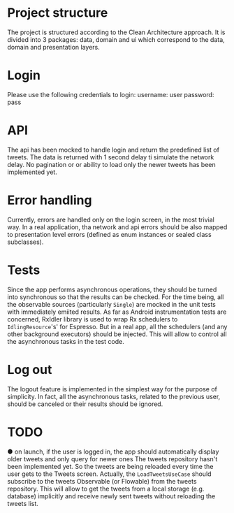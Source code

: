 # Project structure
The project is structured according to the Clean Architecture approach. It is divided into 3 packages: data, domain and ui which correspond to the data, domain and presentation layers. 

# Login
Please use the following credentials to login:
username:
user
password:
pass

# API
The api has been mocked to handle login and return the predefined list of tweets. The data is returned with 1 second delay ti simulate the network delay. No pagination or or ability to load only the newer tweets has been implemented yet.

# Error handling
Currently, errors are handled only on the login screen, in the most trivial way. In a real application, tha network and api errors should be also mapped to presentation level errors (defined as enum instances or sealed class subclasses).

# Tests
Since the app performs asynchronous operations, they should be turned into synchronous so that the results can be checked. For the time being, all the observable sources (particularly `Single`) are mocked in the unit tests with immediately emiited results. As far as Android instrumentation tests are concerned, RxIdler library is used to wrap Rx schedulers to `IdlingResource`'s' for Espresso.
But in a real app, all the schedulers (and any other background executors) should be injected. This will allow to control all the asynchronous tasks in the test code.

# Log out
The logout feature is implemented in the simplest way for the purpose of simplicity. In fact, all the asynchronous tasks, related to the previous user, should be canceled or their results should be ignored.

# TODO
● on launch, if the user is logged in, the app should automatically display older tweets and only query for newer ones
The tweets repository hasn't been implemented yet. So the tweets are being reloaded every time the user gets to the Tweets screen. Actually, the `LoadTweetsUseCase` should subscribe to the tweets Observable (or Flowable) from the tweets repository. This will allow to get the tweets from a local storage (e.g. database) implicitly and receive newly sent tweets without reloading the tweets list.
